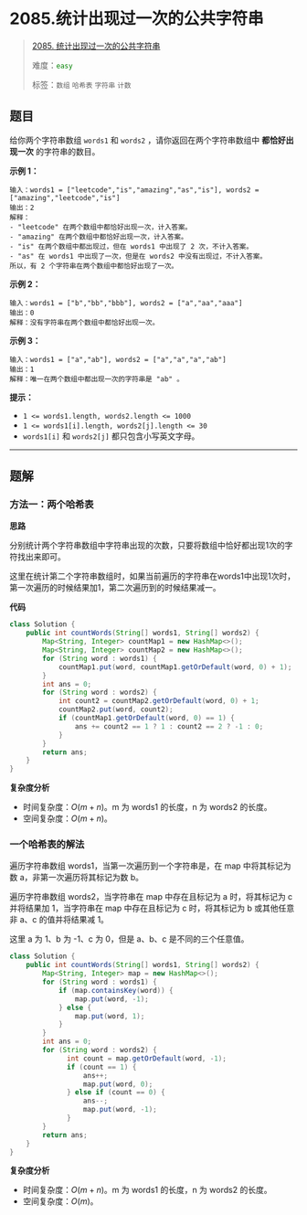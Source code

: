 # 2085.统计出现过一次的公共字符串

> [2085. 统计出现过一次的公共字符串](https://leetcode.cn/problems/count-common-words-with-one-occurrence/)
>
> 难度：<font color=green>`easy`</font>
>
> 标签：`数组` `哈希表` `字符串` `计数`

## 题目

给你两个字符串数组 `words1` 和 `words2` ，请你返回在两个字符串数组中 **都恰好出现一次** 的字符串的数目。

 

**示例 1：**

```
输入：words1 = ["leetcode","is","amazing","as","is"], words2 = ["amazing","leetcode","is"]
输出：2
解释：
- "leetcode" 在两个数组中都恰好出现一次，计入答案。
- "amazing" 在两个数组中都恰好出现一次，计入答案。
- "is" 在两个数组中都出现过，但在 words1 中出现了 2 次，不计入答案。
- "as" 在 words1 中出现了一次，但是在 words2 中没有出现过，不计入答案。
所以，有 2 个字符串在两个数组中都恰好出现了一次。
```

**示例 2：**

```
输入：words1 = ["b","bb","bbb"], words2 = ["a","aa","aaa"]
输出：0
解释：没有字符串在两个数组中都恰好出现一次。
```

**示例 3：**

```
输入：words1 = ["a","ab"], words2 = ["a","a","a","ab"]
输出：1
解释：唯一在两个数组中都出现一次的字符串是 "ab" 。
```

 

**提示：**

- `1 <= words1.length, words2.length <= 1000`
- `1 <= words1[i].length, words2[j].length <= 30`
- `words1[i]` 和 `words2[j]` 都只包含小写英文字母。

-------------------

## 题解

### 方法一：两个哈希表

**思路**

分别统计两个字符串数组中字符串出现的次数，只要将数组中恰好都出现1次的字符找出来即可。

这里在统计第二个字符串数组时，如果当前遍历的字符串在words1中出现1次时，第一次遍历的时候结果加1，第二次遍历到的时候结果减一。

**代码**

```java
class Solution {
    public int countWords(String[] words1, String[] words2) {
        Map<String, Integer> countMap1 = new HashMap<>();
        Map<String, Integer> countMap2 = new HashMap<>();
        for (String word : words1) {
            countMap1.put(word, countMap1.getOrDefault(word, 0) + 1);
        }
        int ans = 0;
        for (String word : words2) {
            int count2 = countMap2.getOrDefault(word, 0) + 1;
            countMap2.put(word, count2);
            if (countMap1.getOrDefault(word, 0) == 1) {
                ans += count2 == 1 ? 1 : count2 == 2 ? -1 : 0;
            }
        }
        return ans;
    }
}
```

**复杂度分析**

- 时间复杂度：$O(m + n)$。m 为 words1 的长度，n 为 words2 的长度。
- 空间复杂度：$O(m + n)$。

### 一个哈希表的解法

遍历字符串数组 words1，当第一次遍历到一个字符串是，在 map 中将其标记为数 a，非第一次遍历将其标记为数 b。

遍历字符串数组 words2，当字符串在 map 中存在且标记为 a 时，将其标记为 c 并将结果加 1，当字符串在 map 中存在且标记为 c 时，将其标记为 b 或其他任意非 a、c 的值并将结果减 1。

这里 a 为 1、b 为 -1、c 为 0，但是 a、b、c  是不同的三个任意值。

```java
class Solution {
    public int countWords(String[] words1, String[] words2) {
        Map<String, Integer> map = new HashMap<>();
        for (String word : words1) {
            if (map.containsKey(word)) {
                map.put(word, -1);
            } else {
                map.put(word, 1);
            }
        }
        int ans = 0;
        for (String word : words2) {
              int count = map.getOrDefault(word, -1);
              if (count == 1) {
                  ans++;
                  map.put(word, 0);
              } else if (count == 0) {
                  ans--;
                  map.put(word, -1);
              }
        }
        return ans;
    }
}
```

**复杂度分析**

- 时间复杂度：$O(m + n)$。m 为 words1 的长度，n 为 words2 的长度。
- 空间复杂度：$O(m)$。
